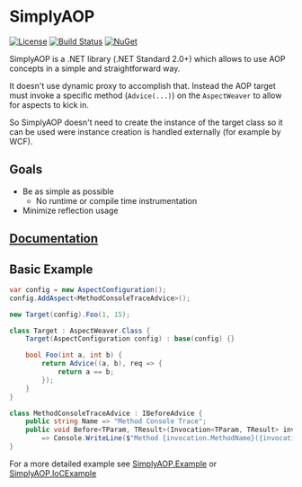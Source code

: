# SimplyAOP

[![License](https://img.shields.io/github/license/highstreeto/SimplyAOP.svg)](https://github.com/highstreeto/SimplyAOP/blob/master/LICENSE)
[![Build Status](https://travis-ci.com/highstreeto/SimplyAOP.svg?branch=master)](https://travis-ci.com/highstreeto/SimplyAOP)
[![NuGet](https://img.shields.io/nuget/v/SimplyAOP.svg)](https://www.nuget.org/packages/SimplyAOP/)

SimplyAOP is a .NET library (.NET Standard 2.0+) which allows to use AOP concepts in a simple and straightforward way.

It doesn't use dynamic proxy to accomplish that. Instead the AOP target must invoke a specific method (`Advice(...)`) on the `AspectWeaver` to allow for aspects to kick in.

So SimplyAOP doesn't need to create the instance of the target class so it can be used were instance creation is handled externally (for example by WCF).

## Goals

- Be as simple as possible
  - No runtime or compile time instrumentation
- Minimize reflection usage

## [Documentation](https://www.hochstrasser.dev/SimplyAOP/)

## Basic Example

```csharp
var config = new AspectConfiguration();
config.AddAspect<MethodConsoleTraceAdvice>();

new Target(config).Foo(1, 15);

class Target : AspectWeaver.Class {
    Target(AspectConfiguration config) : base(config) {}

    bool Foo(int a, int b) {
        return Advice((a, b), req => {
            return a == b;
        });
    }
}

class MethodConsoleTraceAdvice : IBeforeAdvice {
    public string Name => "Method Console Trace";
    public void Before<TParam, TResult>(Invocation<TParam, TResult> invocation)
        => Console.WriteLine($"Method {invocation.MethodName}({invocation.Parameter}) begin");
}
```

For a more detailed example see [SimplyAOP.Example](https://github.com/highstreeto/SimplyAOP/tree/master/SimplyAOP.Example) or [SimplyAOP.IoCExample](https://github.com/highstreeto/SimplyAOP/tree/master/SimplyAOP.IoCExample)